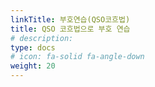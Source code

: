 ```yaml
---
linkTitle: 부호연습(QSO코흐법)
title: QSO 코흐법으로 부호 연습
# description: 
type: docs
# icon: fa-solid fa-angle-down
weight: 20
---
```




